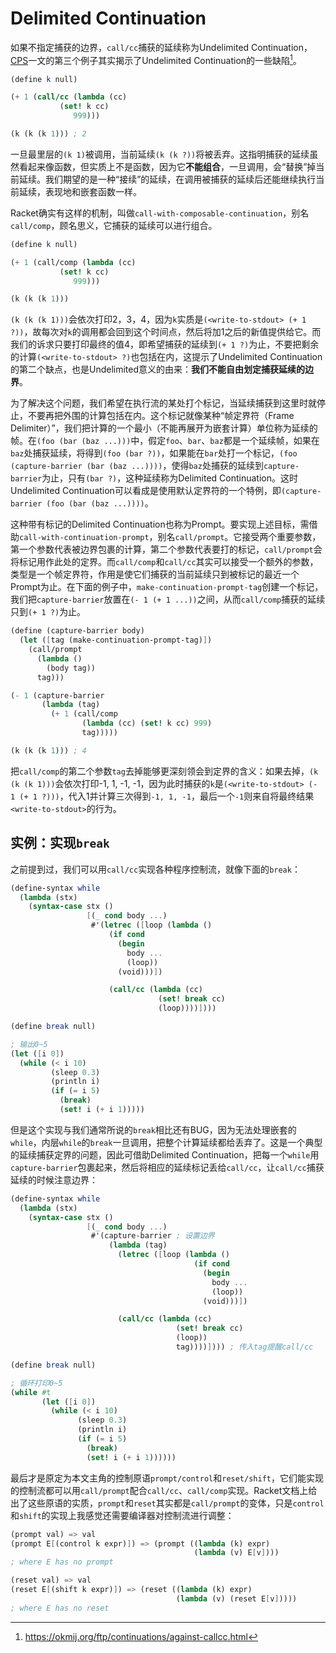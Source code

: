 # Delimited Continuation

如果不指定捕获的边界，`call/cc`捕获的延续称为Undelimited Continuation，[CPS](./CPS.md)一文的第三个例子其实揭示了Undelimited Continuation的一些缺陷[^link]。

[^link]: https://okmij.org/ftp/continuations/against-callcc.html

```scheme
(define k null)

(+ 1 (call/cc (lambda (cc)
           (set! k cc)
              999)))

(k (k (k 1))) ; 2
```

一旦最里层的`(k 1)`被调用，当前延续`(k (k ?))`将被丢弃。这指明捕获的延续虽然看起来像函数，但实质上不是函数，因为它**不能组合**，一旦调用，会“替换”掉当前延续。我们期望的是一种“接续”的延续，在调用被捕获的延续后还能继续执行当前延续，表现地和嵌套函数一样。

Racket确实有这样的机制，叫做`call-with-composable-continuation`，别名`call/comp`，顾名思义，它捕获的延续可以进行组合。

```scheme
(define k null)

(+ 1 (call/comp (lambda (cc)
           (set! k cc)
              999)))

(k (k (k 1)))
```

`(k (k (k 1)))`会依次打印2，3，4，因为`k`实质是`(<write-to-stdout> (+ 1 ?))`，故每次对`k`的调用都会回到这个时间点，然后将加1之后的新值提供给它。而我们的诉求只要打印最终的值4，即希望捕获的延续到`(+ 1 ?)`为止，不要把剩余的计算`(<write-to-stdout> ?)`也包括在内，这提示了Undelimited Continuation的第二个缺点，也是Undelimited意义的由来：**我们不能自由划定捕获延续的边界**。

为了解决这个问题，我们希望在执行流的某处打个标记，当延续捕获到这里时就停止，不要再把外围的计算包括在内。这个标记就像某种“帧定界符（Frame Delimiter）”，我们把计算的一个最小（不能再展开为嵌套计算）单位称为延续的帧。在`(foo (bar (baz ...)))`中，假定`foo`、`bar`、`baz`都是一个延续帧，如果在`baz`处捕获延续，将得到`(foo (bar ?))`，如果能在`bar`处打一个标记，`(foo (capture-barrier (bar (baz ...))))`，使得`baz`处捕获的延续到`capture-barrier`为止，只有`(bar ?)`，这种延续称为Delimited Continuation。这时Undelimited Continuation可以看成是使用默认定界符的一个特例，即`(capture-barrier (foo (bar (baz ...))))`。

这种带有标记的Delimited Continuation也称为Prompt。要实现上述目标，需借助`call-with-continuation-prompt`，别名`call/prompt`。它接受两个重要参数，第一个参数代表被边界包裹的计算，第二个参数代表要打的标记，`call/prompt`会将标记用作此处的定界。而`call/comp`和`call/cc`其实可以接受一个额外的参数，类型是一个帧定界符，作用是使它们捕获的当前延续只到被标记的最近一个Prompt为止。在下面的例子中，`make-continuation-prompt-tag`创建一个标记，我们把`capture-barrier`放置在`(- 1 (+ 1 ...))`之间，从而`call/comp`捕获的延续只到`(+ 1 ?)`为止。

```scheme
(define (capture-barrier body)
  (let ([tag (make-continuation-prompt-tag)])
    (call/prompt 
      (lambda ()
        (body tag))
      tag)))

(- 1 (capture-barrier
       (lambda (tag)
         (+ 1 (call/comp
                (lambda (cc) (set! k cc) 999)
                tag)))))

(k (k (k 1))) ; 4
```

把`call/comp`的第二个参数`tag`去掉能够更深刻领会到定界的含义：如果去掉，`(k (k (k 1)))`会依次打印-1, 1, -1, -1，因为此时捕获的`k`是`(<write-to-stdout> (- 1 (+ 1 ?)))`，代入1并计算三次得到`-1, 1, -1`，最后一个`-1`则来自将最终结果`<write-to-stdout>`的行为。

## 实例：实现`break`

之前提到过，我们可以用`call/cc`实现各种程序控制流，就像下面的`break`：

```scheme
(define-syntax while
  (lambda (stx)
    (syntax-case stx ()
                 [(_ cond body ...)
                  #'(letrec ([loop (lambda ()
                      (if cond
                        (begin
                          body ...
                          (loop))
                        (void)))])

                      (call/cc (lambda (cc)
                                 (set! break cc)
                                 (loop))))])))

(define break null)

; 输出0~5
(let ([i 0])
  (while (< i 10)
         (sleep 0.3)
         (println i)
         (if (= i 5) 
           (break)
           (set! i (+ i 1)))))
```

但是这个实现与我们通常所说的`break`相比还有BUG，因为无法处理嵌套的`while`，内层`while`的`break`一旦调用，把整个计算延续都给丢弃了。这是一个典型的延续捕获定界的问题，因此可借助Delimited Continuation，把每一个`while`用`capture-barrier`包裹起来，然后将相应的延续标记丢给`call/cc`，让`call/cc`捕获延续的时候注意边界：

```scheme
(define-syntax while
  (lambda (stx)
    (syntax-case stx ()
                 [(_ cond body ...)
                  #'(capture-barrier ; 设置边界
                      (lambda (tag)
                        (letrec ([loop (lambda ()
                                         (if cond
                                           (begin
                                             body ...
                                             (loop))
                                           (void)))])

                        (call/cc (lambda (cc) 
                                     (set! break cc)
                                     (loop))
                                     tag))))]))) ; 传入tag提醒call/cc

(define break null)

; 循环打印0~5
(while #t
       (let ([i 0])
         (while (< i 10)
               (sleep 0.3)
               (println i)
               (if (= i 5) 
                 (break)
                 (set! i (+ i 1))))))
```

最后才是原定为本文主角的控制原语`prompt/control`和`reset/shift`，它们能实现的控制流都可以用`call/prompt`配合`call/cc`、`call/comp`实现。Racket文档上给出了这些原语的实质，`prompt`和`reset`其实都是`call/prompt`的变体，只是`control`和`shift`的实现上我感觉还需要编译器对控制流进行调整：

```scheme
(prompt val) => val
(prompt E[(control k expr)]) => (prompt ((lambda (k) expr)
                                         (lambda (v) E[v])))
; where E has no prompt
```

```scheme
(reset val) => val
(reset E[(shift k expr)]) => (reset ((lambda (k) expr)
                                     (lambda (v) (reset E[v]))))
; where E has no reset
```
